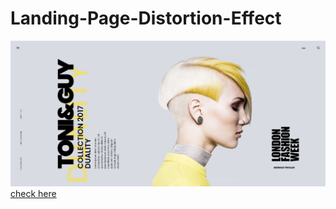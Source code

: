 # Landing-Page-Distortion-Effect
![screen show](https://github.com/Gor3a/Landing-Page-Distortion-Effect/blob/master/screenshot.png)
[check here](https://gor3a.github.io/Landing-Page-Distortion-Effect/)
